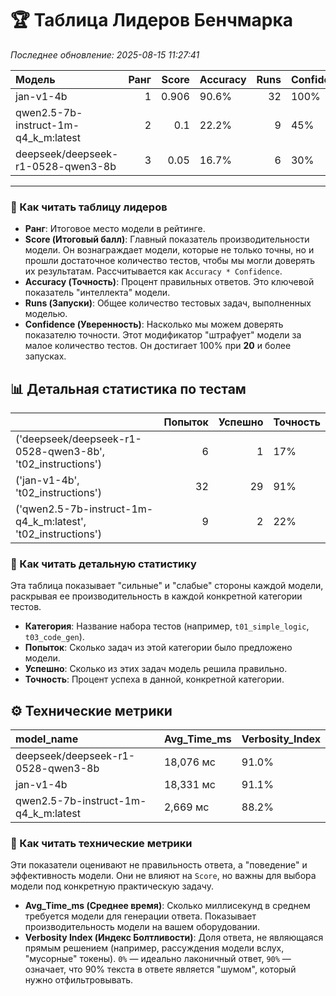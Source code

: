 # 🏆 Таблица Лидеров Бенчмарка

*Последнее обновление: 2025-08-15 11:27:41*

| Модель                               |   Ранг |   Score | Accuracy   |   Runs | Confidence   |
|:-------------------------------------|-------:|--------:|:-----------|-------:|:-------------|
| jan-v1-4b                            |      1 |   0.906 | 90.6%      |     32 | 100%         |
| qwen2.5-7b-instruct-1m-q4_k_m:latest |      2 |   0.1   | 22.2%      |      9 | 45%          |
| deepseek/deepseek-r1-0528-qwen3-8b   |      3 |   0.05  | 16.7%      |      6 | 30%          |

---
### 📖 Как читать таблицу лидеров

- **Ранг**: Итоговое место модели в рейтинге.
- **Score (Итоговый балл)**: Главный показатель производительности модели. Он вознаграждает модели, которые не только точны, но и прошли достаточное количество тестов, чтобы мы могли доверять их результатам. Рассчитывается как `Accuracy * Confidence`.
- **Accuracy (Точность)**: Процент правильных ответов. Это ключевой показатель "интеллекта" модели.
- **Runs (Запуски)**: Общее количество тестовых задач, выполненных моделью.
- **Confidence (Уверенность)**: Насколько мы можем доверять показателю точности. Этот модификатор "штрафует" модели за малое количество тестов. Он достигает 100% при **20** и более запусках.


## 📊 Детальная статистика по тестам

|                                                              |   Попыток |   Успешно | Точность   |
|:-------------------------------------------------------------|----------:|----------:|:-----------|
| ('deepseek/deepseek-r1-0528-qwen3-8b', 't02_instructions')   |         6 |         1 | 17%        |
| ('jan-v1-4b', 't02_instructions')                            |        32 |        29 | 91%        |
| ('qwen2.5-7b-instruct-1m-q4_k_m:latest', 't02_instructions') |         9 |         2 | 22%        |

### 📖 Как читать детальную статистику

Эта таблица показывает "сильные" и "слабые" стороны каждой модели, раскрывая ее производительность в каждой конкретной категории тестов.

- **Категория**: Название набора тестов (например, `t01_simple_logic`, `t03_code_gen`).
- **Попыток**: Сколько задач из этой категории было предложено модели.
- **Успешно**: Сколько из этих задач модель решила правильно.
- **Точность**: Процент успеха в данной, конкретной категории.


## ⚙️ Технические метрики

| model_name                           | Avg_Time_ms   | Verbosity_Index   |
|:-------------------------------------|:--------------|:------------------|
| deepseek/deepseek-r1-0528-qwen3-8b   | 18,076 мс     | 91.0%             |
| jan-v1-4b                            | 18,331 мс     | 91.1%             |
| qwen2.5-7b-instruct-1m-q4_k_m:latest | 2,669 мс      | 88.2%             |

### 📖 Как читать технические метрики

Эти показатели оценивают не правильность ответа, а "поведение" и эффективность модели. Они не влияют на `Score`, но важны для выбора модели под конкретную практическую задачу.

- **Avg_Time_ms (Среднее время)**: Сколько миллисекунд в среднем требуется модели для генерации ответа. Показывает производительность модели на вашем оборудовании.
- **Verbosity Index (Индекс Болтливости)**: Доля ответа, не являющаяся прямым решением (например, рассуждения модели вслух, "мусорные" токены). `0%` — идеально лаконичный ответ, `90%` — означает, что 90% текста в ответе является "шумом", который нужно отфильтровывать.
